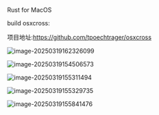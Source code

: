 Rust for MacOS





build osxcross:

项目地址:https://github.com/tpoechtrager/osxcross





![image-20250319162326099](C:\Users\sheng\AppData\Roaming\Typora\typora-user-images\image-20250319162326099.png)





![image-20250319154506573](C:\Users\sheng\AppData\Roaming\Typora\typora-user-images\image-20250319154506573.png)

![image-20250319155311494](C:\Users\sheng\AppData\Roaming\Typora\typora-user-images\image-20250319155311494.png)



![image-20250319155329735](C:\Users\sheng\AppData\Roaming\Typora\typora-user-images\image-20250319155329735.png)

![image-20250319155841476](C:\Users\sheng\AppData\Roaming\Typora\typora-user-images\image-20250319155841476.png)

